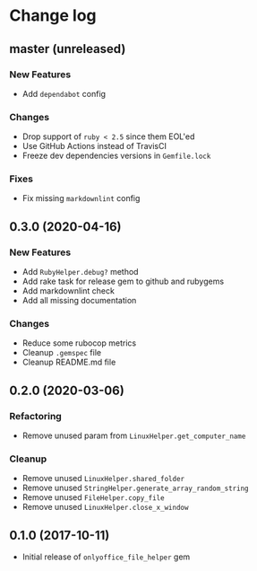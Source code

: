 # Change log

## master (unreleased)

### New Features

* Add `dependabot` config

### Changes

* Drop support of `ruby < 2.5` since them EOL'ed
* Use GitHub Actions instead of TravisCI
* Freeze dev dependencies versions in `Gemfile.lock`

### Fixes

* Fix missing `markdownlint` config

## 0.3.0 (2020-04-16)

### New Features

* Add `RubyHelper.debug?` method
* Add rake task for release gem to github and rubygems
* Add markdownlint check
* Add all missing documentation

### Changes

* Reduce some rubocop metrics
* Cleanup `.gemspec` file
* Cleanup README.md file

## 0.2.0 (2020-03-06)

### Refactoring

* Remove unused param from `LinuxHelper.get_computer_name`

### Cleanup

* Remove unused `LinuxHelper.shared_folder`
* Remove unused `StringHelper.generate_array_random_string`
* Remove unused `FileHelper.copy_file`
* Remove unused `LinuxHelper.close_x_window`

## 0.1.0 (2017-10-11)

* Initial release of `onlyoffice_file_helper` gem
